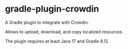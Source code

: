 # gradle-plugin-crowdin

A Gradle plugin to integrate with Crowdin.

Allows to upload, download, and copy localized resources.

The plugin requires at least Java 17 and Gradle 8.12.
